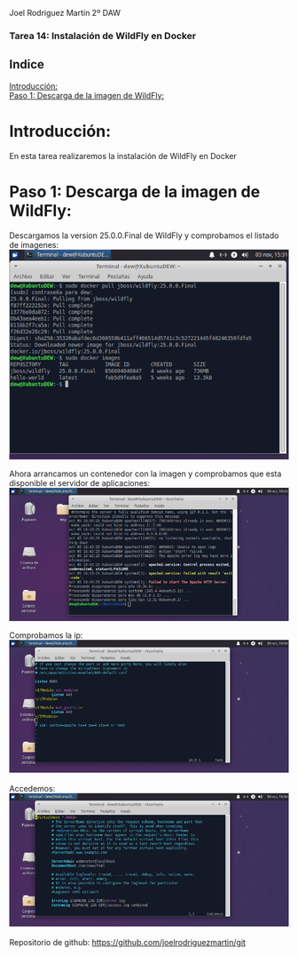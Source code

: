 Joel Rodriguez Martín
2º DAW

### Tarea 14: Instalación de WildFly en Docker

## Indice
[Introducción:](@introduccion)   
[Paso 1: Descarga de la imagen de WildFly:](@paso1)	   


# Introducción:<a name="introduccion"></a>
En esta tarea realizaremos la instalación de WildFly en Docker   
  
# Paso 1: Descarga de la imagen de WildFly:<a name="paso1"></a>
Descargamos la version 25.0.0.Final de WildFly y comprobamos el listado de imagenes:   
![Captura 1](https://github.com/joelrodriguezmartin/git/blob/main/imgsT14/captura1.png)<br/>  



Ahora arrancamos un contenedor con la imagen y comprobamos que esta disponible el servidor de aplicaciones:   
![Captura 1](https://github.com/joelrodriguezmartin/git/blob/main/imgsT5/captura2.png)<br/>  

Comprobamos la ip:   
![Captura 1](https://github.com/joelrodriguezmartin/git/blob/main/imgsT5/captura3.png)<br/>  
Accedemos:   
![Captura 1](https://github.com/joelrodriguezmartin/git/blob/main/imgsT5/captura4.png)<br/>  
Repositorio de github: https://github.com/joelrodriguezmartin/git
